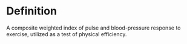 # Definition

A composite weighted index of pulse and blood-pressure response to
exercise, utilized as a test of physical efficiency.
